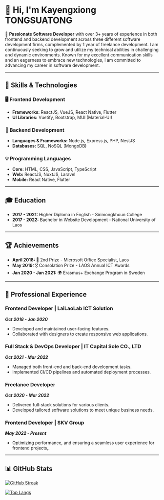 # 👋 Hi, I'm **Kayengxiong TONGSUATONG**

🎯 **Passionate Software Developer** with over 3+ years of experience in both frontend and backend development across three different software development firms, complemented by 1 year of freelance development. I am continuously seeking to grow and utilize my technical abilities in challenging and dynamic environments. Known for my excellent communication skills and an eagerness to embrace new technologies, I am committed to advancing my career in software development.

---

## 🚀 **Skills & Technologies**

### 🖥️ **Frontend Development**
- **Frameworks:** ReactJS, VueJS, React Native, Flutter
- **UI Libraries:** Vuetify, Bootstrap, MUI (Material-UI)
  
### 🔧 **Backend Development**
- **Languages & Frameworks:** Node.js, Express.js, PHP, NestJS
- **Databases:** SQL, NoSQL (MongoDB)

### 💡 **Programming Languages**
- **Core:** HTML, CSS, JavaScript, TypeScript
- **Web:** ReactJS, NuxtJS, Laravel
- **Mobile:** React Native, Flutter

---

## 🎓 **Education**

- **2017 - 2021:** Higher Diploma in English - Sirimongkhoun College
- **2017 - 2022:** Bachelor in Website Development - National University of Laos

---

## 🏆 **Achievements**

- **April 2018:** 🥈 2nd Prize - Microsoft Office Specialist, Laos
- **May 2019:** 🎖️ Consolation Prize - LAOS Annual ICT Awards
- **Jan 2020 - Jan 2021:** 🌍 Erasmus+ Exchange Program in Sweden

---

## 💼 **Professional Experience**

### **Frontend Developer** | **LaiLaoLab ICT Solution**
**_Oct 2018 - Jan 2020_**
- Developed and maintained user-facing features.
- Collaborated with designers to create responsive web applications.

### **Full Stack & DevOps Developer** | **IT Capital Sole CO., LTD**
**_Oct 2021 - Mar 2022_**
- Managed both front-end and back-end development tasks.
- Implemented CI/CD pipelines and automated deployment processes.

### **Freelance Developer**
**_Oct 2020 - Mar 2022_**
- Delivered full-stack solutions for various clients.
- Developed tailored software solutions to meet unique business needs.

### **Frontend Developer** | **SKV Group**
**_May 2022 - Present_**
- Optimizing performance, and ensuring a seamless user experience for frontend projects,.

---

## 📊 **GitHub Stats**

[![GitHub Streak](https://streak-stats.demolab.com/?user=kayengxiongTST&theme=highcontrast&hide_border=true)](https://git.io/streak-stats)

[![Top Langs](https://github-readme-stats.vercel.app/api/top-langs/?username=kayengxiongTST&layout=compact&theme=highcontrast&hide_border=true)](https://github.com/kayengxiongTST)
